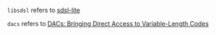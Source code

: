 
`libsdsl` refers to [sdsl-lite](https://github.com/simongog/sdsl-lite)

`dacs` refers to [DACs: Bringing Direct Access to Variable-Length Codes](https://pdfs.semanticscholar.org/26ff/f15d4881c61efa3c6ddd0c0e4bff1d3ac076.pdf?_ga=2.3789872.1817693867.1511837958-1403693793.1511514484)